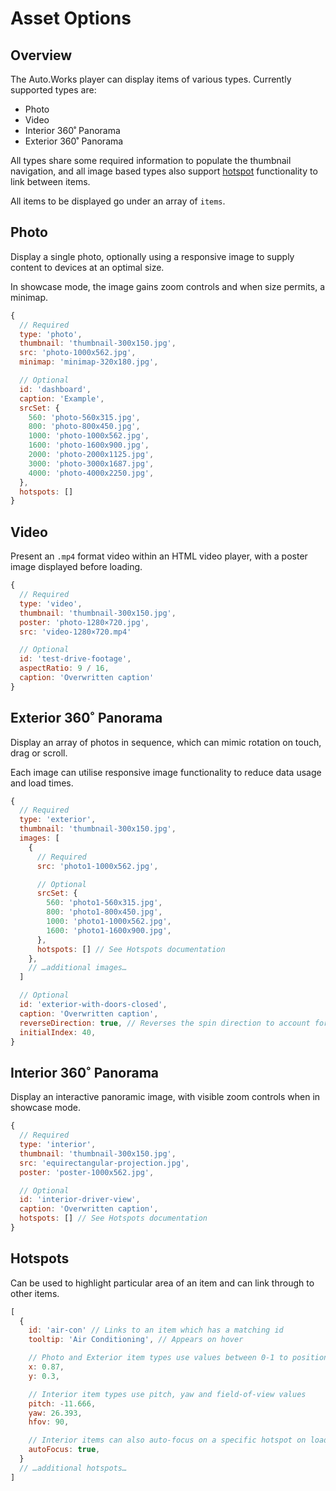 # Asset Options

## Overview

The Auto.Works player can display items of various types. Currently supported types are:
- Photo
- Video
- Interior 360˚ Panorama
- Exterior 360˚ Panorama

All types share some required information to populate the thumbnail navigation, and all image based types also support [hotspot](#hotspots) functionality to link between items.

All items to be displayed go under an array of `items`.

## Photo

Display a single photo, optionally using a responsive image to supply content to devices at an optimal size.

In showcase mode, the image gains zoom controls and when size permits, a minimap.

```js
{
  // Required
  type: 'photo',
  thumbnail: 'thumbnail-300x150.jpg',
  src: 'photo-1000x562.jpg',
  minimap: 'minimap-320x180.jpg',

  // Optional
  id: 'dashboard',
  caption: 'Example',
  srcSet: {
    560: 'photo-560x315.jpg',
    800: 'photo-800x450.jpg',
    1000: 'photo-1000x562.jpg',
    1600: 'photo-1600x900.jpg',
    2000: 'photo-2000x1125.jpg',
    3000: 'photo-3000x1687.jpg',
    4000: 'photo-4000x2250.jpg',
  },
  hotspots: []
}
```

## Video

Present an `.mp4` format video within an HTML video player, with a poster image displayed before loading.

```js
{
  // Required
  type: 'video',
  thumbnail: 'thumbnail-300x150.jpg',
  poster: 'photo-1280×720.jpg',
  src: 'video-1280×720.mp4'

  // Optional
  id: 'test-drive-footage',
  aspectRatio: 9 / 16,
  caption: 'Overwritten caption'
}
```

## Exterior 360˚ Panorama

Display an array of photos in sequence, which can mimic rotation on touch, drag or scroll.

Each image can utilise responsive image functionality to reduce data usage and load times.

```js
{
  // Required
  type: 'exterior',
  thumbnail: 'thumbnail-300x150.jpg',
  images: [
    {
      // Required
      src: 'photo1-1000x562.jpg',

      // Optional
      srcSet: {
        560: 'photo1-560x315.jpg',
        800: 'photo1-800x450.jpg',
        1000: 'photo1-1000x562.jpg',
        1600: 'photo1-1600x900.jpg',
      },
      hotspots: [] // See Hotspots documentation
    },
    // …additional images…
  ]

  // Optional
  id: 'exterior-with-doors-closed',
  caption: 'Overwritten caption',
  reverseDirection: true, // Reverses the spin direction to account for ordering of source images
  initialIndex: 40,
}
```

## Interior 360˚ Panorama

Display an interactive panoramic image, with visible zoom controls when in showcase mode.

```js
{
  // Required
  type: 'interior',
  thumbnail: 'thumbnail-300x150.jpg',
  src: 'equirectangular-projection.jpg',
  poster: 'poster-1000x562.jpg',

  // Optional
  id: 'interior-driver-view',
  caption: 'Overwritten caption',
  hotspots: [] // See Hotspots documentation
}
```

## Hotspots

Can be used to highlight particular area of an item and can link through to other items.

```js
[
  {
    id: 'air-con' // Links to an item which has a matching id
    tooltip: 'Air Conditioning', // Appears on hover

    // Photo and Exterior item types use values between 0-1 to position the hotspot
    x: 0.87,
    y: 0.3,

    // Interior item types use pitch, yaw and field-of-view values
    pitch: -11.666,
    yaw: 26.393,
    hfov: 90,

    // Interior items can also auto-focus on a specific hotspot on load
    autoFocus: true,
  }
  // …additional hotspots…
]
```
